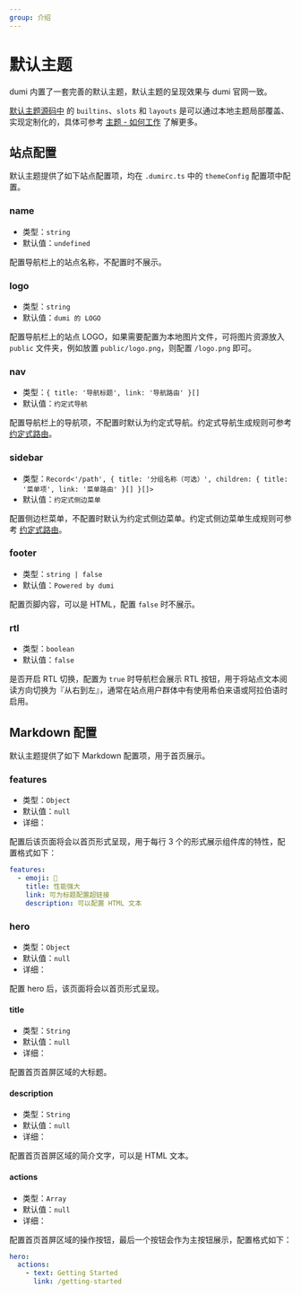 ```yaml
---
group: 介绍
---
```


# 默认主题

dumi 内置了一套完善的默认主题，默认主题的呈现效果与 dumi 官网一致。

[默认主题源码中](https://github.com/umijs/dumi/tree/master/src/client/theme-default) 的 `builtins`、`slots` 和 `layouts` 是可以通过本地主题局部覆盖、实现定制化的，具体可参考 [主题 - 如何工作](/theme) 了解更多。

## 站点配置

默认主题提供了如下站点配置项，均在 `.dumirc.ts` 中的 `themeConfig` 配置项中配置。

<!-- site config -->

### name

- 类型：`string`
- 默认值：`undefined`

配置导航栏上的站点名称，不配置时不展示。

### logo

- 类型：`string`
- 默认值：`dumi 的 LOGO`

配置导航栏上的站点 LOGO，如果需要配置为本地图片文件，可将图片资源放入 `public` 文件夹，例如放置 `public/logo.png`，则配置 `/logo.png` 即可。

### nav

- 类型：`{ title: '导航标题', link: '导航路由' }[]`
- 默认值：`约定式导航`

配置导航栏上的导航项，不配置时默认为约定式导航。约定式导航生成规则可参考 [约定式路由](/guide/conventional-routing)。

### sidebar

- 类型：`Record<'/path', { title: '分组名称（可选）', children: { title: '菜单项', link: '菜单路由' }[] }[]>`
- 默认值：`约定式侧边菜单`

配置侧边栏菜单，不配置时默认为约定式侧边菜单。约定式侧边菜单生成规则可参考 [约定式路由](/guide/conventional-routing)。

### footer

- 类型：`string | false`
- 默认值：`Powered by dumi`

配置页脚内容，可以是 HTML，配置 `false` 时不展示。

### rtl

- 类型：`boolean`
- 默认值：`false`

是否开启 RTL 切换，配置为 `true` 时导航栏会展示 RTL 按钮，用于将站点文本阅读方向切换为『从右到左』，通常在站点用户群体中有使用希伯来语或阿拉伯语时启用。

<!-- site config end -->

## Markdown 配置

默认主题提供了如下 Markdown 配置项，用于首页展示。

<!-- md config -->

### features

- 类型：`Object`
- 默认值：`null`
- 详细：

配置后该页面将会以首页形式呈现，用于每行 3 个的形式展示组件库的特性，配置格式如下：

```yaml
features:
  - emoji: 🚀
    title: 性能强大
    link: 可为标题配置超链接
    description: 可以配置 HTML 文本
```

### hero

- 类型：`Object`
- 默认值：`null`
- 详细：

配置 hero 后，该页面将会以首页形式呈现。

#### title

- 类型：`String`
- 默认值：`null`
- 详细：

配置首页首屏区域的大标题。

#### description

- 类型：`String`
- 默认值：`null`
- 详细：

配置首页首屏区域的简介文字，可以是 HTML 文本。

#### actions

- 类型：`Array`
- 默认值：`null`
- 详细：

配置首页首屏区域的操作按钮，最后一个按钮会作为主按钮展示，配置格式如下：

```yaml
hero:
  actions:
    - text: Getting Started
      link: /getting-started
```

<!-- md config end -->
